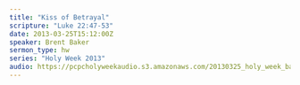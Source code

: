 ```yaml
---
title: "Kiss of Betrayal"
scripture: "Luke 22:47-53"
date: 2013-03-25T15:12:00Z
speaker: Brent Baker
sermon_type: hw
series: "Holy Week 2013"
audio: https://pcpcholyweekaudio.s3.amazonaws.com/20130325_holy_week_baker.mp3 
---
```



